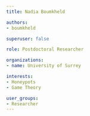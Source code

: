 ```yaml
---
title: Nadia Boumkheld

authors:
- boumkheld

superuser: false

role: Postdoctoral Researcher

organizations:
- name: University of Surrey

interests:
- Honeypots
- Game Theory

user_groups:
- Researcher
---
```

